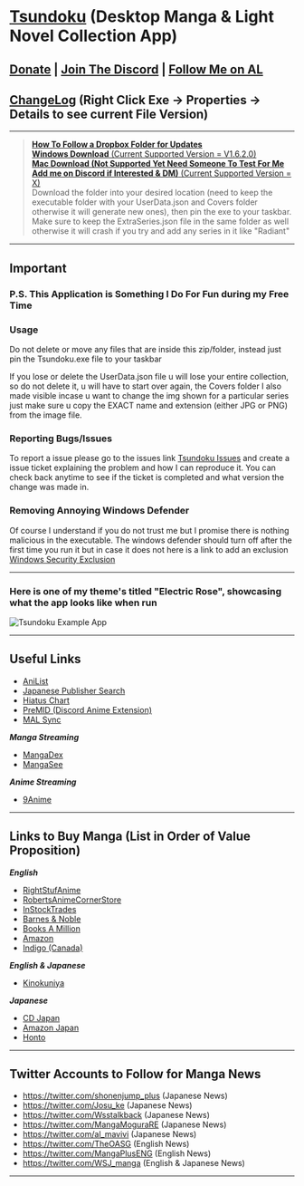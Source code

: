 # [Tsundoku](https://en.wikipedia.org/wiki/Tsundoku) (Desktop Manga & Light Novel Collection App)

## [Donate](https://www.paypal.com/donate/?business=JAYCVEJGDF4GY&no_recurring=0&item_name=Anyone+amount+helps+and+keeps+the+app+going.&currency_code=USD) | [Join The Discord](https://discord.gg/QcZ5jcFPeU) | [Follow Me on AL](https://anilist.co/user/Preminence/)

## [ChangeLog](https://github.com/Sigrec/TsundokuApp/blob/main/ChangeLog.txt) (Right Click Exe → Properties → Details to see current File Version)
***
>[**How To Follow a Dropbox Folder for Updates**](https://help.dropbox.com/organize/follow-folder)\
[**Windows Download** (Current Supported Version = V1.6.2.0)](https://github.com/Sigrec/TsundokuApp/releases)\
[**Mac Download (Not Supported Yet Need Someone To Test For Me Add me on Discord if Interested & DM)** (Current Supported Version = X)](https://www.dropbox.com/sh/3e0po3d4l1sv8va/AAAgEbiPM86QQtkTcvvGWEVva?dl=0)\
Download the folder into your desired location (need to keep the executable folder with your UserData.json and Covers folder otherwise it will generate new ones), then pin the exe to your taskbar. Make sure to keep the ExtraSeries.json file in the same folder as well otherwise it will crash if you try and add any series in it like "Radiant"
***
## Important
### P.S. This Application is Something I Do For Fun during my Free Time
### Usage
Do not delete or move any files that are inside this zip/folder, instead just pin the Tsundoku.exe file to your taskbar

If you lose or delete the UserData.json file u will lose your entire collection, so do not delete it, u will have to start over again, the Covers folder I also made visible incase u want to change the img shown for a particular series just make sure u copy the EXACT name and extension (either JPG or PNG) from the image file.

### Reporting Bugs/Issues
To report a issue please go to the issues link [Tsundoku Issues](https://github.com/Sigrec/TsundokuApp/issues) and create a issue ticket explaining the problem and how I can reproduce it. You can check back anytime to see if the ticket is completed and what version the change was made in.

### Removing Annoying Windows Defender
Of course I understand if you do not trust me but I promise there is nothing malicious in the executable. The windows defender should turn off after the first time you run it but in case it does not here is a link to add an exclusion [Windows Security Exclusion](https://support.microsoft.com/en-us/windows/add-an-exclusion-to-windows-security-811816c0-4dfd-af4a-47e4-c301afe13b26)
***
### Here is one of my theme's titled "Electric Rose", showcasing what the app looks like when run
![Tsundoku Example App](https://github.com/Sigrec/TsundokuApp/blob/main/Src/Assets/Example.jpg)
***

## Useful Links
- [AniList](https://anilist.co/hom)
- [Japanese Publisher Search](https://comic.k-manga.jp/)
- [Hiatus Chart](https://www.reddit.com/r/HiatusCharts/comments/pfqlbz/all_charts/)
- [PreMID (Discord Anime Extension)](https://premid.app/)
- [MAL Sync](https://malsync.moe/)

***Manga Streaming***
- [MangaDex](https://mangadex.org/)
- [MangaSee](https://mangasee123.com/)

***Anime Streaming***
- [9Anime](https://9anime.to/)
***
## Links to Buy Manga (List in Order of Value Proposition)
***English***
- [RightStufAnime](https://www.rightstufanime.com/)
- [RobertsAnimeCornerStore](https://www.animecornerstore.com/graphicnovels1.html)
- [InStockTrades](https://www.instocktrades.com/)
- [Barnes & Noble](https://www.barnesandnoble.com/b/books/graphic-novels-comics/manga/_/N-1sZ29Z8q8Zucc)
- [Books A Million](https://www.booksamillion.com/manga)
- [Amazon](https://www.amazon.com/Manga-Comics-Graphic-Novels-Books/b?node=4367)
- [Indigo (Canada)](https://www.chapters.indigo.ca/en-ca/comic-book-shop/manga/)

***English & Japanese***
- [Kinokuniya](https://united-states.kinokuniya.com/)

***Japanese***
- [CD Japan](https://www.cdjapan.co.jp/)
- [Amazon Japan](https://www.amazon.co.jp/)
- [Honto](https://honto.jp/)
***
## Twitter Accounts to Follow for Manga News
- https://twitter.com/shonenjump_plus (Japanese News)
- https://twitter.com/Josu_ke (Japanese News)
- https://twitter.com/Wsstalkback (Japanese News)
- https://twitter.com/MangaMoguraRE (Japanese News)
- https://twitter.com/al_mavivi (Japanese News)
- https://twitter.com/TheOASG (English News)
- https://twitter.com/MangaPlusENG (English News)
- https://twitter.com/WSJ_manga (English & Japanese News)
***
